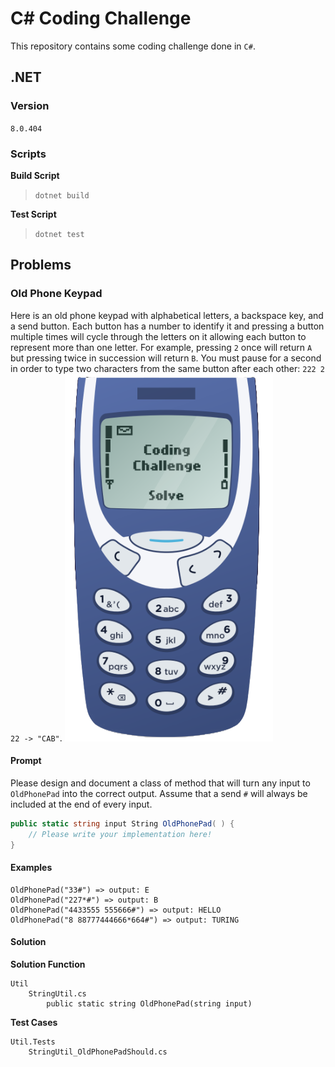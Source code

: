 # C\# Coding Challenge
This repository contains some coding challenge done in `C#`.

## .NET
### Version
`8.0.404`
### Scripts
**Build Script**
> `dotnet build`

**Test Script**
> `dotnet test`

## Problems
### Old Phone Keypad
Here is an old phone keypad with alphabetical letters, a backspace key, and a send button. Each button has a number to identify it and pressing a button multiple times will cycle through the letters on it allowing each button to represent more than one letter. For example, pressing `2` once will return `A` but pressing twice in succession will return `B`. You must pause for a second in order to type two characters from the same button after each other: `222 2 22 -> "CAB"`.
![old phone keypad](keypad.png "Old Phone Keypad")

#### Prompt
Please design and document a class of method that will turn any input to `OldPhonePad` into the correct output. Assume that a send `#` will always be included at the end of every input.

```c#
public static string input String OldPhonePad( ) {
    // Please write your implementation here!
}
```

#### Examples
```
OldPhonePad("33#") => output: E
OldPhonePad("227*#") => output: B
OldPhonePad("4433555 555666#") => output: HELLO
OldPhonePad("8 88777444666*664#") => output: TURING
```

#### Solution
**Solution Function**
```
Util
    StringUtil.cs
        public static string OldPhonePad(string input)
```

**Test Cases**
```
Util.Tests
    StringUtil_OldPhonePadShould.cs
```